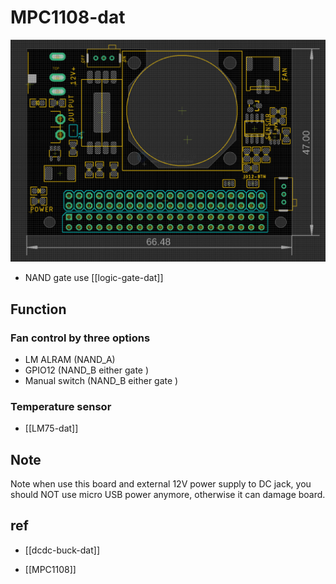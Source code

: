 
# MPC1108-dat

![](2024-07-08-18-28-25.png)


- NAND gate use [[logic-gate-dat]] 

## Function 

### Fan control by three options 

- LM ALRAM (NAND_A)
- GPIO12 (NAND_B either gate )
- Manual switch (NAND_B either gate )




### Temperature sensor 

- [[LM75-dat]]


## Note 

Note when use this board and external 12V power supply to DC jack, you should NOT use micro USB power anymore, otherwise it can damage board.






## ref 

- [[dcdc-buck-dat]]

- [[MPC1108]]


